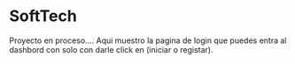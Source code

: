 # SoftTech
Proyecto en proceso....
Aqui muestro la pagina de login que puedes entra al dashbord con solo con darle click en (iniciar o registar).
